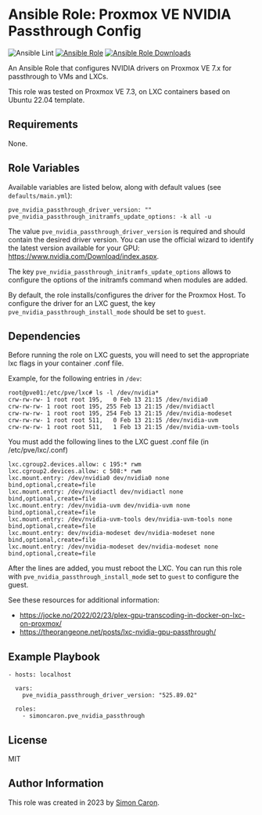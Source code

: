 Ansible Role: Proxmox VE NVIDIA Passthrough Config
=========

![Ansible Lint](https://github.com/simoncaron/ansible-role-pve_nvidia_passthrough/actions/workflows/lint.yml/badge.svg)
[![Ansible Role](https://img.shields.io/ansible/role/61478.svg)](https://galaxy.ansible.com/ui/standalone/roles/simoncaron/pve_nvidia_passthrough/)
[![Ansible Role Downloads](https://img.shields.io/ansible/role/d/61478.svg)](https://galaxy.ansible.com/ui/standalone/roles/simoncaron/pve_nvidia_passthrough/)

An Ansible Role that configures NVIDIA drivers on Proxmox VE 7.x for passthrough to VMs and LXCs.

This role was tested on Proxmox VE 7.3, on LXC containers based on Ubuntu 22.04 template.

Requirements
------------

None.

Role Variables
--------------

Available variables are listed below, along with default values (see `defaults/main.yml`):

    pve_nvidia_passthrough_driver_version: ""
    pve_nvidia_passthrough_initramfs_update_options: -k all -u

The value `pve_nvidia_passthrough_driver_version` is required and should contain the desired driver version. You can use the official wizard to identify the latest version available for your GPU: https://www.nvidia.com/Download/index.aspx.

The key `pve_nvidia_passthrough_initramfs_update_options` allows to configure the options of the initramfs command when modules are added.

By default, the role installs/configures the driver for the Proxmox Host. To configure the driver for an LXC guest, the key `pve_nvidia_passthrough_install_mode` should be set to `guest`.

Dependencies
------------

Before running the role on LXC guests, you will need to set the appropriate lxc flags in your container .conf file.

Example, for the following entries in `/dev`:
```
root@pve01:/etc/pve/lxc# ls -l /dev/nvidia*
crw-rw-rw- 1 root root 195,   0 Feb 13 21:15 /dev/nvidia0
crw-rw-rw- 1 root root 195, 255 Feb 13 21:15 /dev/nvidiactl
crw-rw-rw- 1 root root 195, 254 Feb 13 21:15 /dev/nvidia-modeset
crw-rw-rw- 1 root root 511,   0 Feb 13 21:15 /dev/nvidia-uvm
crw-rw-rw- 1 root root 511,   1 Feb 13 21:15 /dev/nvidia-uvm-tools
```

You must add the following lines to the LXC guest .conf file (in /etc/pve/lxc/<id>.conf)
```
lxc.cgroup2.devices.allow: c 195:* rwm
lxc.cgroup2.devices.allow: c 508:* rwm
lxc.mount.entry: /dev/nvidia0 dev/nvidia0 none bind,optional,create=file
lxc.mount.entry: /dev/nvidiactl dev/nvidiactl none bind,optional,create=file
lxc.mount.entry: /dev/nvidia-uvm dev/nvidia-uvm none bind,optional,create=file
lxc.mount.entry: /dev/nvidia-uvm-tools dev/nvidia-uvm-tools none bind,optional,create=file
lxc.mount.entry: dev/nvidia-modeset dev/nvidia-modeset none bind,optional,create=file
lxc.mount.entry: /dev/nvidia-modeset dev/nvidia-modeset none bind,optional,create=file
```

After the lines are added, you must reboot the LXC. You can run this role with `pve_nvidia_passthrough_install_mode` set to `guest` to configure the guest.

See these resources for additional information:
- https://jocke.no/2022/02/23/plex-gpu-transcoding-in-docker-on-lxc-on-proxmox/
- https://theorangeone.net/posts/lxc-nvidia-gpu-passthrough/

Example Playbook
----------------

    - hosts: localhost

      vars:
        pve_nvidia_passthrough_driver_version: "525.89.02"

      roles:
        - simoncaron.pve_nvidia_passthrough

License
-------

MIT

Author Information
------------------

This role was created in 2023 by [Simon Caron](https://simoncaron.com/).
